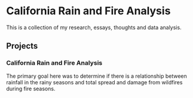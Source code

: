 # California Rain and Fire Analysis
This is a collection of my research, essays, thoughts and data analysis.

## Projects

### California Rain and Fire Analysis
The primary goal here was to determine if there is a relationship between rainfall in the rainy seasons and total spread and damage from wildfires during fire seasons.
